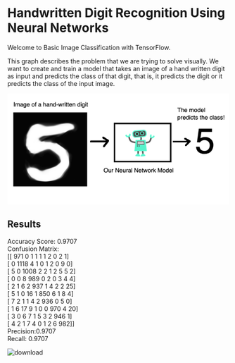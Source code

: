# Handwritten Digit Recognition Using Neural Networks

Welcome to Basic Image Classification with TensorFlow.

This graph describes the problem that we are trying to solve visually. We want to create and train a model that takes an image of a hand written digit as input and predicts the class of that digit, that is, it predicts the digit or it predicts the class of the input image.

![Hand Written Digits Classification](images/1_1.png)

## Results

Accuracy Score: 0.9707 <br>
Confusion Matrix: <br>
 [[ 971    0    1    1    1    1    2    0    2    1]<br>
 [   0 1118    4    1    0    1    2    0    9    0]<br>
 [   5    0 1008    2    2    1    2    5    5    2]<br>
 [   0    0    8  989    0    2    0    3    4    4]<br>
 [   2    1    6    2  937    1    4    2    2   25]<br>
 [   5    1    0   16    1  850    6    1    8    4]<br>
 [   7    2    1    1    4    2  936    0    5    0]<br>
 [   1    6   17    9    1    0    0  970    4   20]<br>
 [   3    0    6    7    1    5    3    2  946    1]<br>
 [   4    2    1    7    4    0    1    2    6  982]]<br>
Precision:0.9707<br>
Recall: 0.9707<br>

![download](https://user-images.githubusercontent.com/61019243/186367613-58321bb6-d8e5-4638-9083-7f15f6ee6412.png)
